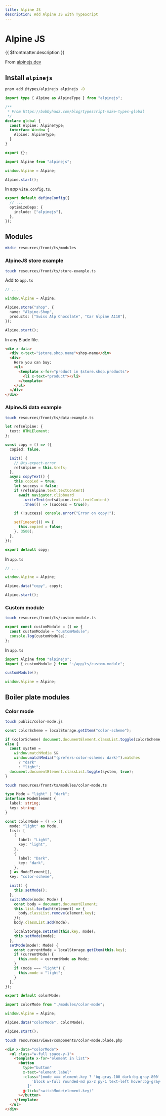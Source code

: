 ```yaml
---
title: Alpine JS
description: Add Alpine JS with TypeScript
---
```


# Alpine JS

{{ $frontmatter.description }}

From [alpinejs.dev](https://alpinejs.dev)

## Install `alpinejs`

```sh
pnpm add @types/alpinejs alpinejs -D
```

```ts title="resources/front/global.d.ts"
import type { Alpine as AlpineType } from "alpinejs";

/**
 * From https://bobbyhadz.com/blog/typescript-make-types-global
 */
declare global {
  const Alpine: AlpineType;
  interface Window {
    Alpine: AlpineType;
  }
}

export {};
```

```ts title="resources/front/ts/app.ts"
import Alpine from "alpinejs";

window.Alpine = Alpine;

Alpine.start();
```

In app `vite.config.ts`.

```ts title="vite.config.ts"
export default defineConfig({
  // ...
  optimizeDeps: {
    include: ["alpinejs"],
  },
});
```

## Modules

```sh
mkdir resources/front/ts/modules
```

### AlpineJS store example

```sh
touch resources/front/ts/store-example.ts
```

Add to `app.ts`

```ts title="resources/front/ts/app.ts"
// ...

window.Alpine = Alpine;

Alpine.store("shop", {
  name: "Alpine-Shop",
  products: ["Swiss Alp Chocolate", "Car Alpine A110"],
});

Alpine.start();
```

In any Blade file.

```html
<div x-data>
  <div x-text="$store.shop.name">shop-name</div>
  <div>
    Here you can buy:
    <ul>
      <template x-for="product in $store.shop.products">
        <li x-text="product"></li>
      </template>
    </ul>
  </div>
</div>
```

### AlpineJS data example

```sh
touch resources/front/ts/data-example.ts
```

```ts title="resources/front/ts/data-module.ts"
let refsAlpine: {
  text: HTMLElement;
};

const copy = () => ({
  copied: false,

  init() {
    // @ts-expect-error
    refsAlpine = this.$refs;
  },
  async copyText() {
    this.copied = true;
    let success = false;
    if (refsAlpine.text.textContent)
      await navigator.clipboard
        .writeText(refsAlpine.text.textContent)
        .then(() => (success = true));

    if (!success) console.error("Error on copy!");

    setTimeout(() => {
      this.copied = false;
    }, 3500);
  },
});

export default copy;
```

In `app.ts`

```ts title="resources/front/ts/app.ts"
// ...

window.Alpine = Alpine;

Alpine.data("copy", copy);

Alpine.start();
```

### Custom module

```sh
touch resources/front/ts/custom-module.ts
```

```ts title="resources/front/ts/custom-module.ts"
export const customModule = () => {
  const customModule = "customModule";
  console.log(customModule);
};
```

In `app.ts`

```ts title="resources/front/ts/app.ts"
import Alpine from "alpinejs";
import { customModule } from "~/app/ts/custom-module";

customModule();

window.Alpine = Alpine;
```

## Boiler plate modules

### Color mode

```sh
touch public/color-mode.js
```

```js title="public/color-mode.js"
const colorScheme = localStorage.getItem("color-scheme");

if (colorScheme) document.documentElement.classList.toggle(colorScheme, true);
else {
  const system =
    window.matchMedia &&
    window.matchMedia("(prefers-color-scheme: dark)").matches
      ? "dark"
      : "light";
  document.documentElement.classList.toggle(system, true);
}
```

```sh
touch resources/front/ts/modules/color-mode.ts
```

```ts title="resources/front/ts/modules/color-mode.ts"
type Mode = "light" | "dark";
interface ModeElement {
  label: string;
  key: string;
}

const colorMode = () => ({
  mode: "light" as Mode,
  list: [
    {
      label: "Light",
      key: "light",
    },
    {
      label: "Dark",
      key: "dark",
    },
  ] as ModeElement[],
  key: "color-scheme",

  init() {
    this.setMode();
  },
  switchMode(mode: Mode) {
    const body = document.documentElement;
    this.list.forEach((element) => {
      body.classList.remove(element.key);
    });
    body.classList.add(mode);

    localStorage.setItem(this.key, mode);
    this.setMode(mode);
  },
  setMode(mode?: Mode) {
    const currentMode = localStorage.getItem(this.key);
    if (currentMode) {
      this.mode = currentMode as Mode;
    }
    if (mode === "light") {
      this.mode = "light";
    }
  },
});

export default colorMode;
```

```ts title="resources/front/ts/app.ts"
import colorMode from "./modules/color-mode";

window.Alpine = Alpine;

Alpine.data("colorMode", colorMode);

Alpine.start();
```

```sh
touch resources/views/components/color-mode.blade.php
```

```html title="resources/views/components/color-mode.blade.php"
<div x-data="colorMode">
  <ul class="w-full space-y-1">
    <template x-for="element in list">
      <button
        type="button"
        x-text="element.label"
        :class="[mode === element.key ? 'bg-gray-100 dark:bg-gray-800' : '',
            'block w-full rounded-md px-2 py-1 text-left hover:bg-gray-100 dark:hover:bg-gray-800'
          ]"
        @click="switchMode(element.key)"
      ></button>
    </template>
  </ul>
</div>
```
